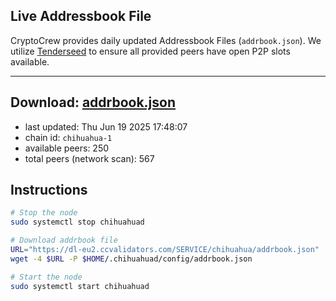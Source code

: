 ## Live Addressbook File

CryptoCrew provides daily updated Addressbook Files (`addrbook.json`). We utilize [Tenderseed](https://github.com/binaryholdings/tenderseed) to ensure all provided peers have open P2P slots available.

---
**Download: [addrbook.json](https://dl-eu2.ccvalidators.com/SERVICE/chihuahua/addrbook.json)**
---

- last updated: Thu Jun 19 2025 17:48:07
- chain id: `chihuahua-1`
- available peers: 250
- total peers (network scan): 567

## Instructions
```sh
# Stop the node
sudo systemctl stop chihuahuad

# Download addrbook file
URL="https://dl-eu2.ccvalidators.com/SERVICE/chihuahua/addrbook.json"
wget -4 $URL -P $HOME/.chihuahuad/config/addrbook.json

# Start the node
sudo systemctl start chihuahuad
```
